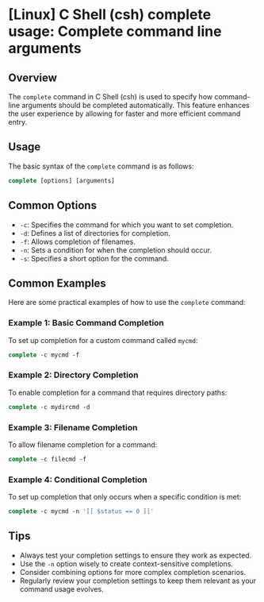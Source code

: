 # [Linux] C Shell (csh) complete usage: Complete command line arguments

## Overview
The `complete` command in C Shell (csh) is used to specify how command-line arguments should be completed automatically. This feature enhances the user experience by allowing for faster and more efficient command entry.

## Usage
The basic syntax of the `complete` command is as follows:

```csh
complete [options] [arguments]
```

## Common Options
- `-c`: Specifies the command for which you want to set completion.
- `-d`: Defines a list of directories for completion.
- `-f`: Allows completion of filenames.
- `-n`: Sets a condition for when the completion should occur.
- `-s`: Specifies a short option for the command.

## Common Examples
Here are some practical examples of how to use the `complete` command:

### Example 1: Basic Command Completion
To set up completion for a custom command called `mycmd`:

```csh
complete -c mycmd -f
```

### Example 2: Directory Completion
To enable completion for a command that requires directory paths:

```csh
complete -c mydircmd -d
```

### Example 3: Filename Completion
To allow filename completion for a command:

```csh
complete -c filecmd -f
```

### Example 4: Conditional Completion
To set up completion that only occurs when a specific condition is met:

```csh
complete -c mycmd -n '[[ $status == 0 ]]'
```

## Tips
- Always test your completion settings to ensure they work as expected.
- Use the `-n` option wisely to create context-sensitive completions.
- Consider combining options for more complex completion scenarios.
- Regularly review your completion settings to keep them relevant as your command usage evolves.
